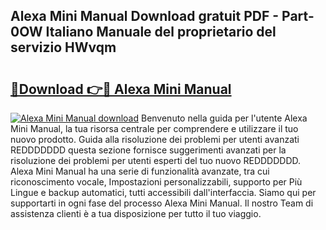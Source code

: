 ## Alexa Mini Manual Download gratuit PDF - Part-0OW Italiano Manuale del proprietario del servizio HWvqm

# <h2><a href="http://dfcjb2c.blite.top/?on=Alexa+Mini+Manual">🔗Download 👉🔴 Alexa Mini Manual</a></h2>

[![Alexa Mini Manual download](https://i.imgur.com/lujVjoI.png)](http://dfcjb2c.blite.top/?on=Alexa+Mini+Manual)
Benvenuto nella guida per l'utente Alexa Mini Manual, la tua risorsa centrale per comprendere e utilizzare il tuo nuovo prodotto. Guida alla risoluzione dei problemi per utenti avanzati REDDDDDDD questa sezione fornisce suggerimenti avanzati per la risoluzione dei problemi per utenti esperti del tuo nuovo REDDDDDDD. Alexa Mini Manual ha una serie di funzionalità avanzate, tra cui riconoscimento vocale, Impostazioni personalizzabili, supporto per Più Lingue e backup automatici, tutti accessibili dall'interfaccia. Siamo qui per supportarti in ogni fase del processo Alexa Mini Manual. Il nostro Team di assistenza clienti è a tua disposizione per tutto il tuo viaggio.
